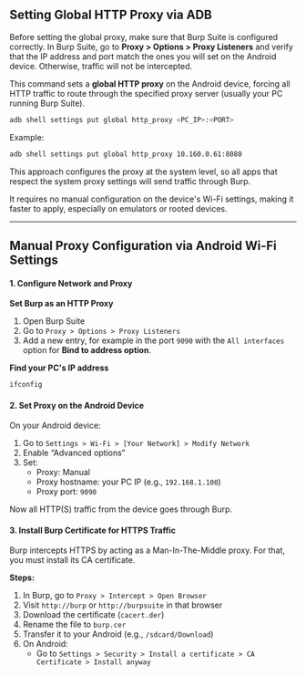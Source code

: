 
## Setting Global HTTP Proxy via ADB
Before setting the global proxy, make sure that Burp Suite is configured correctly. In Burp Suite, go to **Proxy > Options > Proxy Listeners** and verify that the IP address and port match the ones you will set on the Android device. Otherwise, traffic will not be intercepted.

This command sets a **global HTTP proxy** on the Android device, forcing all HTTP traffic to route through the specified proxy server (usually your PC running Burp Suite).

```bash
adb shell settings put global http_proxy <PC_IP>:<PORT>
```

Example:
```bash
adb shell settings put global http_proxy 10.160.0.61:8080
```

This approach configures the proxy at the system level, so all apps that respect the system proxy settings will send traffic through Burp.

It requires no manual configuration on the device's Wi-Fi settings, making it faster to apply, especially on emulators or rooted devices.


----

## Manual Proxy Configuration via Android Wi-Fi Settings
####  1. Configure Network and Proxy

**Set Burp as an HTTP Proxy**

1. Open Burp Suite
2. Go to `Proxy > Options > Proxy Listeners`
3. Add a new entry, for example in the port `9090` with the `All interfaces` option for **Bind to address option**.

**Find your PC's IP address**
```bash
ifconfig
```

#### 2. Set Proxy on the Android Device

On your Android device:

1. Go to `Settings > Wi-Fi > [Your Network] > Modify Network`
2. Enable “Advanced options”
3. Set:
    - Proxy: Manual
    - Proxy hostname: your PC IP (e.g., `192.168.1.100`)
    - Proxy port: `9090`

Now all HTTP(S) traffic from the device goes through Burp.
 

#### 3. Install Burp Certificate for HTTPS Traffic

Burp intercepts HTTPS by acting as a Man-In-The-Middle proxy. For that, you must install its CA certificate.

**Steps:**

1. In Burp, go to `Proxy > Intercept > Open Browser`
2. Visit `http://burp` or `http://burpsuite` in that browser
3. Download the certificate (`cacert.der`)
4. Rename the file to `burp.cer`
5. Transfer it to your Android (e.g., `/sdcard/Download`)
6. On Android:
    - Go to `Settings > Security > Install a certificate > CA Certificate > Install anyway`



